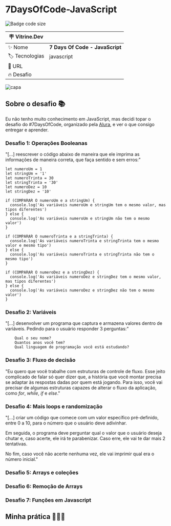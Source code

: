 # 7DaysOfCode-JavaScript

![Badge code size](https://img.shields.io/github/languages/code-size/fab-souza/7DaysOfCode-JavaScript)

| :placard: Vitrine.Dev |    |
| -------------  | --- |
| :sparkles: Nome        | **7 Days Of Code - JavaScript**
| :label: Tecnologias | javascript
| :rocket: URL         | 
| :fire: Desafio     |

![capa](https://user-images.githubusercontent.com/67301805/236820170-6b9cd31b-6083-4dae-9e01-d3ec78e47eaa.jpg)

## Sobre o desafio 📚

Eu não tenho muito conhecimento em JavaScript, mas decidi topar o desafio do #7DaysOfCode, organizado pela [Alura](https://www.alura.com.br/), e ver o que consigo entregar e aprender.

### Desafio 1: Operações Booleanas

"[...] reescrever o código abaixo de maneira que ele imprima as informações de maneira correta, que faça sentido e sem erros:"

    let numeroUm = 1
    let stringUm = '1'
    let numeroTrinta = 30
    let stringTrinta = '30'
    let numeroDez = 10
    let stringDez = '10'

    if (COMPARAR O numeroUm e a stringUm) {
      console.log('As variáveis numeroUm e stringUm tem o mesmo valor, mas tipos diferentes')
    } else {
      console.log('As variáveis numeroUm e stringUm não tem o mesmo valor')
    }

    if (COMPARAR O numeroTrinta e a stringTrinta) {
      console.log('As variáveis numeroTrinta e stringTrinta tem o mesmo valor e mesmo tipo')
    } else {
      console.log('As variáveis numeroTrinta e stringTrinta não tem o mesmo tipo')
    }

    if (COMPARAR O numeroDez e a stringDez) {
      console.log('As variáveis numeroDez e stringDez tem o mesmo valor, mas tipos diferentes')
    } else {
      console.log('As variáveis numeroDez e stringDez não tem o mesmo valor')
    }



### Desafio 2: Variáveis

"[...] desenvolver um programa que captura e armazena valores dentro de variáveis. Pedindo para o usuário responder 3 perguntas:"

        Qual o seu nome?
        Quantos anos você tem?
        Qual linguagem de programação você está estudando?


### Desafio 3: Fluxo de decisão

"Eu quero que você trabalhe com estruturas de controle de fluxo. Esse jeito complicado de falar só quer dizer que, a história que você montar precisa se adaptar às respostas dadas por quem está jogando. Para isso, você vai precisar de algumas estruturas capazes de alterar o fluxo da aplicação, como *for*, *while*, *if* e *else*."



### Desafio 4: Mais loops e randomização

"[...] criar um código que comece com um valor específico pré-definido, entre 0 a 10, para o número que o usuário deve adivinhar.

Em seguida, o programa deve perguntar qual o valor que o usuário deseja chutar e, caso acerte, ele irá te parabenizar. Caso erre, ele vai te dar mais 2 tentativas.

No fim, caso você não acerte nenhuma vez, ele vai imprimir qual era o número inicial."







### Desafio 5: Arrays e coleções

### Desafio 6: Remoção de Arrays

### Desafio 7: Funções em Javascript

## Minha prática 👩🏻‍💻


